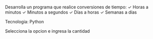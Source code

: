 Desarrolla un programa que realice conversiones de tiempo:
✓ Horas a minutos
✓ Minutos a segundos
✓ Días a horas
✓ Semanas a días

Tecnologia: Python

Selecciona la opcion e ingresa la cantidad
